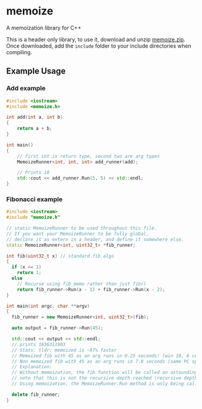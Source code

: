 # memoize

A memoization library for C++

This is a header only library, to use it, download and unzip [memoize.zip](https://github.com/SatvikR/memoize/releases). Once downloaded, add the `include` folder
to your include directories when compiling.

## Example Usage

### Add example

```c++
#include <iostream>
#include <memoize.h>

int add(int a, int b)
{
    return a + b;
}

int main()
{
    // first int is return type, second two are arg types
    MemoizeRunner<int, int, int> add_runner(add);

    // Prints 10
    std::cout << add_runner.Run(5, 5) << std::endl;
}
```

### Fibonacci example

```c++
#include <iostream>
#include "memoize.h"

// static MemoizeRunner to be used throughout this file.
// If you want your MemoizeRunner to be fully global,
// declare it as extern in a header, and define it somewhere else.
static MemoizeRunner<int, uint32_t> *fib_runner;

int fib(uint32_t x) // standard fib algo
{
  if (x <= 1)
    return 1;
  else
    // Recurse using fib_memo rather than just fib()
    return fib_runner->Run(x - 1) + fib_runner->Run(x - 2);
}

int main(int argc, char **argv)
{
  fib_runner = new MemoizeRunner<int, uint32_t>(fib);

  auto output = fib_runner->Run(45);

  std::cout << output << std::endl;
  // prints 1836311903
  // Stats: tldr; memoized is ~97% faster
  // Memoized fib with 45 as an arg runs in 0.25 seconds! (win 10, 6 core CPU, 16gb RAM, release mode)
  // Non memoized fib with 45 as an arg runs in 7.8 seconds (same PC specs, still release mode)
  // Explanation:
  // Without memoization, the fib function will be called an astounding 3,672,623,805 times
  // note that this is not the recursive depth reached (recursive depth for fib(n) = n, in this case 45)
  // Using memoization, the MemoizeRunner.Run method is only being called 89 times, explaing the huge time save

  delete fib_runner;
}
```
